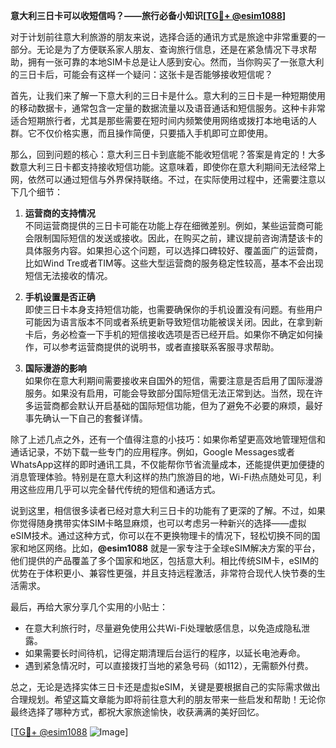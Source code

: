 **意大利三日卡可以收短信吗？——旅行必备小知识[[TG💪+ @esim1088](https://t.me/s/esim1088)]**

对于计划前往意大利旅游的朋友来说，选择合适的通讯方式是旅途中非常重要的一部分。无论是为了方便联系家人朋友、查询旅行信息，还是在紧急情况下寻求帮助，拥有一张可靠的本地SIM卡总是让人感到安心。然而，当你购买了一张意大利的三日卡后，可能会有这样一个疑问：这张卡是否能够接收短信呢？

首先，让我们来了解一下意大利的三日卡是什么。意大利的三日卡是一种短期使用的移动数据卡，通常包含一定量的数据流量以及语音通话和短信服务。这种卡非常适合短期旅行者，尤其是那些需要在短时间内频繁使用网络或拨打本地电话的人群。它不仅价格实惠，而且操作简便，只要插入手机即可立即使用。

那么，回到问题的核心：意大利三日卡到底能不能收短信呢？答案是肯定的！大多数意大利三日卡都支持接收短信功能。这意味着，即使你在意大利期间无法经常上网，依然可以通过短信与外界保持联络。不过，在实际使用过程中，还需要注意以下几个细节：

1. **运营商的支持情况**  
   不同运营商提供的三日卡可能在功能上存在细微差别。例如，某些运营商可能会限制国际短信的发送或接收。因此，在购买之前，建议提前咨询清楚该卡的具体服务内容。如果担心这个问题，可以选择口碑较好、覆盖面广的运营商，比如Wind Tre或者TIM等。这些大型运营商的服务稳定性较高，基本不会出现短信无法接收的情况。

2. **手机设置是否正确**  
   即使三日卡本身支持短信功能，也需要确保你的手机设置没有问题。有些用户可能因为语言版本不同或者系统更新导致短信功能被误关闭。因此，在拿到新卡后，务必检查一下手机的短信接收选项是否已经开启。如果你不确定如何操作，可以参考运营商提供的说明书，或者直接联系客服寻求帮助。

3. **国际漫游的影响**  
   如果你在意大利期间需要接收来自国外的短信，需要注意是否启用了国际漫游服务。如果没有启用，可能会导致部分国际短信无法正常到达。当然，现在许多运营商都会默认开启基础的国际短信功能，但为了避免不必要的麻烦，最好事先确认一下自己的套餐详情。

除了上述几点之外，还有一个值得注意的小技巧：如果你希望更高效地管理短信和通话记录，不妨下载一些专门的应用程序。例如，Google Messages或者WhatsApp这样的即时通讯工具，不仅能帮你节省流量成本，还能提供更加便捷的消息管理体验。特别是在意大利这样的热门旅游目的地，Wi-Fi热点随处可见，利用这些应用几乎可以完全替代传统的短信和通话方式。

说到这里，相信很多读者已经对意大利三日卡的功能有了更深的了解。不过，如果你觉得随身携带实体SIM卡略显麻烦，也可以考虑另一种新兴的选择——虚拟eSIM技术。通过这种方式，你可以在不更换物理卡的情况下，轻松切换不同的国家和地区网络。比如，**@esim1088** 就是一家专注于全球eSIM解决方案的平台，他们提供的产品覆盖了多个国家和地区，包括意大利。相比传统SIM卡，eSIM的优势在于体积更小、兼容性更强，并且支持远程激活，非常符合现代人快节奏的生活需求。

最后，再给大家分享几个实用的小贴士：
- 在意大利旅行时，尽量避免使用公共Wi-Fi处理敏感信息，以免造成隐私泄露。
- 如果需要长时间待机，记得定期清理后台运行的程序，以延长电池寿命。
- 遇到紧急情况时，可以直接拨打当地的紧急号码（如112），无需额外付费。

总之，无论是选择实体三日卡还是虚拟eSIM，关键是要根据自己的实际需求做出合理规划。希望这篇文章能为即将前往意大利的朋友带来一些启发和帮助！无论你最终选择了哪种方式，都祝大家旅途愉快，收获满满的美好回忆。

[[TG💪+ @esim1088](https://t.me/s/esim1088) ![Image](https://i.postimg.cc/4NQfJmqS/Snipaste-2025-05-13-00-14-12.png)]